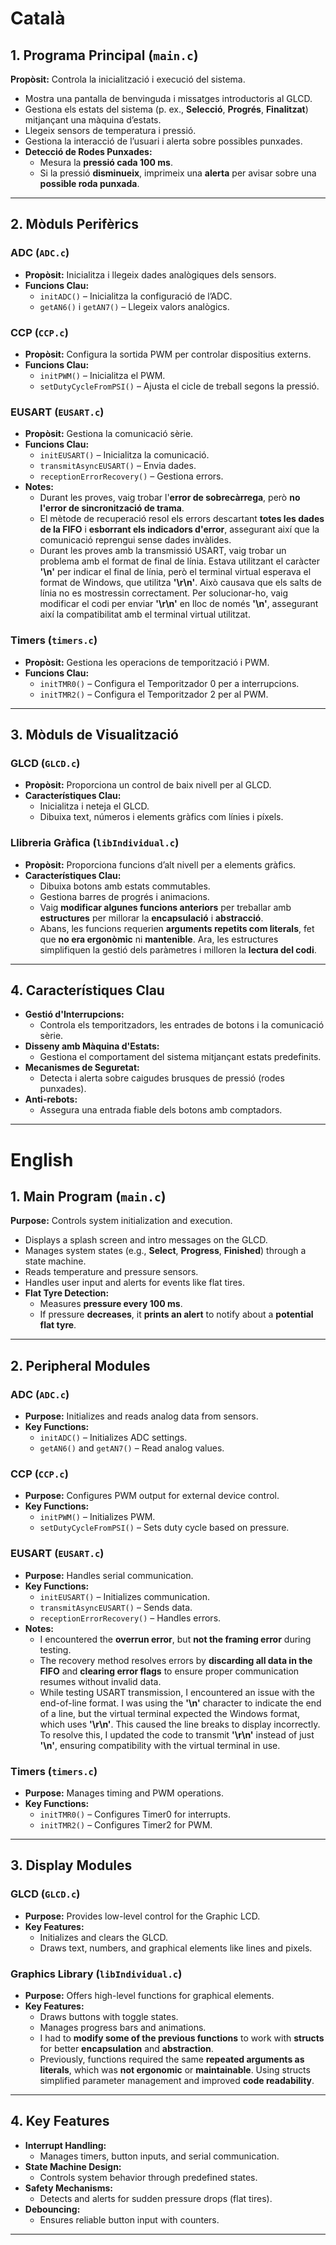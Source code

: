 # Català
## **1. Programa Principal (`main.c`)**  
**Propòsit:** Controla la inicialització i execució del sistema.  
- Mostra una pantalla de benvinguda i missatges introductoris al GLCD.  
- Gestiona els estats del sistema (p. ex., **Selecció**, **Progrés**, **Finalitzat**) mitjançant una màquina d’estats.  
- Llegeix sensors de temperatura i pressió.  
- Gestiona la interacció de l’usuari i alerta sobre possibles punxades.  
- **Detecció de Rodes Punxades:**  
  - Mesura la **pressió cada 100 ms**.  
  - Si la pressió **disminueix**, imprimeix una **alerta** per avisar sobre una **possible roda punxada**.  

---

## **2. Mòduls Perifèrics**  

### **ADC (`ADC.c`)**  
- **Propòsit:** Inicialitza i llegeix dades analògiques dels sensors.  
- **Funcions Clau:**  
  - `initADC()` – Inicialitza la configuració de l’ADC.  
  - `getAN6()` i `getAN7()` – Llegeix valors analògics.  

### **CCP (`CCP.c`)**  
- **Propòsit:** Configura la sortida PWM per controlar dispositius externs.  
- **Funcions Clau:**  
  - `initPWM()` – Inicialitza el PWM.  
  - `setDutyCycleFromPSI()` – Ajusta el cicle de treball segons la pressió.  

### **EUSART (`EUSART.c`)**  
- **Propòsit:** Gestiona la comunicació sèrie.  
- **Funcions Clau:**  
  - `initEUSART()` – Inicialitza la comunicació.  
  - `transmitAsyncEUSART()` – Envia dades.  
  - `receptionErrorRecovery()` – Gestiona errors.  
- **Notes:**  
  - Durant les proves, vaig trobar l'**error de sobrecàrrega**, però **no l'error de sincronització de trama**.  
  - El mètode de recuperació resol els errors descartant **totes les dades de la FIFO** i **esborrant els indicadors d'error**, assegurant així que la comunicació reprengui sense dades invàlides.
  - Durant les proves amb la transmissió USART, vaig trobar un problema amb el format de final de línia. Estava utilitzant el caràcter **'\n'** per indicar el final de línia, però el terminal virtual esperava el format de Windows, que utilitza **'\r\n'**. Això causava que els salts de línia no es mostressin correctament. Per solucionar-ho, vaig modificar el codi per enviar **'\r\n'** en lloc de només **'\n'**, assegurant així la compatibilitat amb el terminal virtual utilitzat.  

### **Timers (`timers.c`)**  
- **Propòsit:** Gestiona les operacions de temporització i PWM.  
- **Funcions Clau:**  
  - `initTMR0()` – Configura el Temporitzador 0 per a interrupcions.  
  - `initTMR2()` – Configura el Temporitzador 2 per al PWM.  

---

## **3. Mòduls de Visualització**  

### **GLCD (`GLCD.c`)**  
- **Propòsit:** Proporciona un control de baix nivell per al GLCD.  
- **Característiques Clau:**  
  - Inicialitza i neteja el GLCD.  
  - Dibuixa text, números i elements gràfics com línies i píxels.  

### **Llibreria Gràfica (`libIndividual.c`)**  
- **Propòsit:** Proporciona funcions d’alt nivell per a elements gràfics.  
- **Característiques Clau:**  
  - Dibuixa botons amb estats commutables.  
  - Gestiona barres de progrés i animacions.  
  - Vaig **modificar algunes funcions anteriors** per treballar amb **estructures** per millorar la **encapsulació** i **abstracció**.  
  - Abans, les funcions requerien **arguments repetits com literals**, fet que **no era ergonòmic** ni **mantenible**. Ara, les estructures simplifiquen la gestió dels paràmetres i milloren la **lectura del codi**.  

---

## **4. Característiques Clau**  
- **Gestió d'Interrupcions:**  
  - Controla els temporitzadors, les entrades de botons i la comunicació sèrie.  
- **Disseny amb Màquina d'Estats:**  
  - Gestiona el comportament del sistema mitjançant estats predefinits.  
- **Mecanismes de Seguretat:**  
  - Detecta i alerta sobre caigudes brusques de pressió (rodes punxades).  
- **Anti-rebots:**  
  - Assegura una entrada fiable dels botons amb comptadors.  

---

# English
## **1. Main Program (`main.c`)**  
**Purpose:** Controls system initialization and execution.  
- Displays a splash screen and intro messages on the GLCD.  
- Manages system states (e.g., **Select**, **Progress**, **Finished**) through a state machine.  
- Reads temperature and pressure sensors.  
- Handles user input and alerts for events like flat tires.  
- **Flat Tyre Detection:**  
  - Measures **pressure every 100 ms**.  
  - If pressure **decreases**, it **prints an alert** to notify about a **potential flat tyre**.  

---

## **2. Peripheral Modules**  

### **ADC (`ADC.c`)**  
- **Purpose:** Initializes and reads analog data from sensors.  
- **Key Functions:**  
  - `initADC()` – Initializes ADC settings.  
  - `getAN6()` and `getAN7()` – Read analog values.  

### **CCP (`CCP.c`)**  
- **Purpose:** Configures PWM output for external device control.  
- **Key Functions:**  
  - `initPWM()` – Initializes PWM.  
  - `setDutyCycleFromPSI()` – Sets duty cycle based on pressure.  

### **EUSART (`EUSART.c`)**  
- **Purpose:** Handles serial communication.  
- **Key Functions:**  
  - `initEUSART()` – Initializes communication.  
  - `transmitAsyncEUSART()` – Sends data.  
  - `receptionErrorRecovery()` – Handles errors.  
- **Notes:**  
  - I encountered the **overrun error**, but **not the framing error** during testing.  
  - The recovery method resolves errors by **discarding all data in the FIFO** and **clearing error flags** to ensure proper communication resumes without invalid data.
  - While testing USART transmission, I encountered an issue with the end-of-line format. I was using the **'\n'** character to indicate the end of a line, but the virtual terminal expected the Windows format, which uses **'\r\n'**. This caused the line breaks to display incorrectly. To resolve this, I updated the code to transmit **'\r\n'** instead of just **'\n'**, ensuring compatibility with the virtual terminal in use.

### **Timers (`timers.c`)**  
- **Purpose:** Manages timing and PWM operations.  
- **Key Functions:**  
  - `initTMR0()` – Configures Timer0 for interrupts.  
  - `initTMR2()` – Configures Timer2 for PWM.  

---

## **3. Display Modules**  

### **GLCD (`GLCD.c`)**  
- **Purpose:** Provides low-level control for the Graphic LCD.  
- **Key Features:**  
  - Initializes and clears the GLCD.  
  - Draws text, numbers, and graphical elements like lines and pixels.  

### **Graphics Library (`libIndividual.c`)**  
- **Purpose:** Offers high-level functions for graphical elements.  
- **Key Features:**  
  - Draws buttons with toggle states.  
  - Manages progress bars and animations.  
  - I had to **modify some of the previous functions** to work with **structs** for better **encapsulation** and **abstraction**.  
  - Previously, functions required the same **repeated arguments as literals**, which was **not ergonomic** or **maintainable**. Using structs simplified parameter management and improved **code readability**.  

---

## **4. Key Features**  
- **Interrupt Handling:**  
  - Manages timers, button inputs, and serial communication.  
- **State Machine Design:**  
  - Controls system behavior through predefined states.  
- **Safety Mechanisms:**  
  - Detects and alerts for sudden pressure drops (flat tires).  
- **Debouncing:**  
  - Ensures reliable button input with counters.  

---
